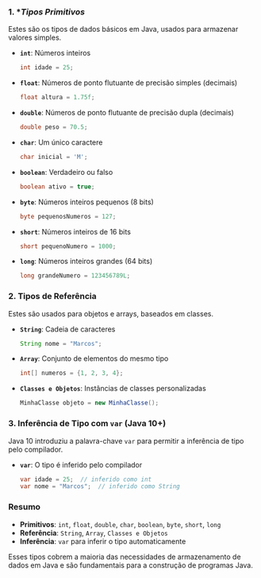 
### 1. **Tipos Primitivos*

Estes são os tipos de dados básicos em Java, usados para armazenar valores simples.

- **`int`**: Números inteiros
  ```java
  int idade = 25;
  ```

- **`float`**: Números de ponto flutuante de precisão simples (decimais)
  ```java
  float altura = 1.75f;
  ```

- **`double`**: Números de ponto flutuante de precisão dupla (decimais)
  ```java
  double peso = 70.5;
  ```

- **`char`**: Um único caractere
  ```java
  char inicial = 'M';
  ```

- **`boolean`**: Verdadeiro ou falso
  ```java
  boolean ativo = true;
  ```

- **`byte`**: Números inteiros pequenos (8 bits)
  ```java
  byte pequenosNumeros = 127;
  ```

- **`short`**: Números inteiros de 16 bits
  ```java
  short pequenoNumero = 1000;
  ```

- **`long`**: Números inteiros grandes (64 bits)
  ```java
  long grandeNumero = 123456789L;
  ```

### 2. **Tipos de Referência**

Estes são usados para objetos e arrays, baseados em classes.

- **`String`**: Cadeia de caracteres
  ```java
  String nome = "Marcos";
  ```

- **`Array`**: Conjunto de elementos do mesmo tipo
  ```java
  int[] numeros = {1, 2, 3, 4};
  ```

- **`Classes e Objetos`**: Instâncias de classes personalizadas
  ```java
  MinhaClasse objeto = new MinhaClasse();
  ```

### 3. **Inferência de Tipo com `var` (Java 10+)**

Java 10 introduziu a palavra-chave `var` para permitir a inferência de tipo pelo compilador.

- **`var`**: O tipo é inferido pelo compilador
  ```java
  var idade = 25;  // inferido como int
  var nome = "Marcos";  // inferido como String
  ```

### Resumo

- **Primitivos**: `int`, `float`, `double`, `char`, `boolean`, `byte`, `short`, `long`
- **Referência**: `String`, `Array`, `Classes e Objetos`
- **Inferência**: `var` para inferir o tipo automaticamente

Esses tipos cobrem a maioria das necessidades de armazenamento de dados em Java e são fundamentais para a construção de programas Java.